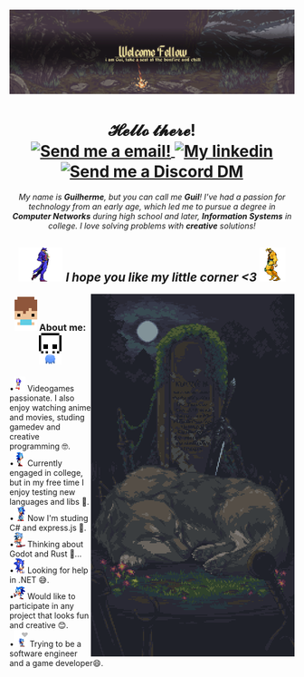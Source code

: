 <h1>
<img src="./images/welcome.gif">
<br></h1>
<h1 align="center"> 𝓗𝓮𝓵𝓵𝓸 𝓽𝓱𝓮𝓻𝓮!
  <br>
  <a href="mailto:guiloliveira343@gmail.com">
  <img align="center" alt="Send me a email!" width="20px" src="https://media.discordapp.net/attachments/529713447353450514/828097525231648768/mail.png"/> 
<a/>
  <a href="www.linkedin.com/in/GuilOliveira">
  <img align="center" alt="My linkedin" width="20px" src="https://cdn.discordapp.com/attachments/529713447353450514/828097526736617482/linkedin.png"/> 
</a>
<a href="https://discordapp.com/users/267490398790877185/">
  <img align="center" src="https://cdn.discordapp.com/attachments/529713447353450514/828097520995270706/discord.png" alt="Send me a Discord DM" width="20px">
</a>
</h1>
<p align="center">
  <em>
    My name is <b>Guilherme</b>, but you can call me <b>Guil</b>! I've had a passion for technology from an early age, which led me to pursue a degree in <b>Computer Networks</b> during high school and later, <b>Information Systems</b> in college. I love solving problems with <b>creative</b> solutions!
  </em> 
<h2 align="center"><img src="./images/jotaro.webp" height="60px"><em> I hope you like my little corner <3</em> <img src="./images/dio.gif" height="60px">
  </h2>
<img src="./images/sif.gif" align="right">
<h3 align="center">
<img src="./images/blue-guy.gif" width="40px"><b>  About me:  </b><img src="./images/skull-guy.gif" width="40px"></h3>
</div>
  <p>
  •<img src="./images/topics/sonic-1.gif" width="20px" height="26px"> Videogames passionate. I also enjoy watching anime and movies, studing gamedev and creative programming 🤓.<br>
  •<img src="./images/topics/sonic-2.gif" width="20px" height="26px"> Currently engaged in college, but in my free time I enjoy testing new languages and libs 🥳.<br>
  •<img src="./images/topics/sonic-3.gif" width="20px" height="26px"> Now I'm studing C# and express.js 🧐.<br>
  •<img src="./images/topics/sonic-4.gif" width="20px" height="26px"> Thinking about Godot and Rust 🤔...<br>
  •<img src="./images/topics/sonic-5.gif" width="20px" height="26px"> Looking for help in .NET 😅.<br>
  •<img src="./images/topics/sonic-6.gif" width="20px" height="26px"> Would like to participate in any project that looks fun and creative 😊.<br>
  •<img src="./images/topics/sonic-7.gif" width="24px" height="30px"> Trying to be a software engineer and a game developer😄.</p>
